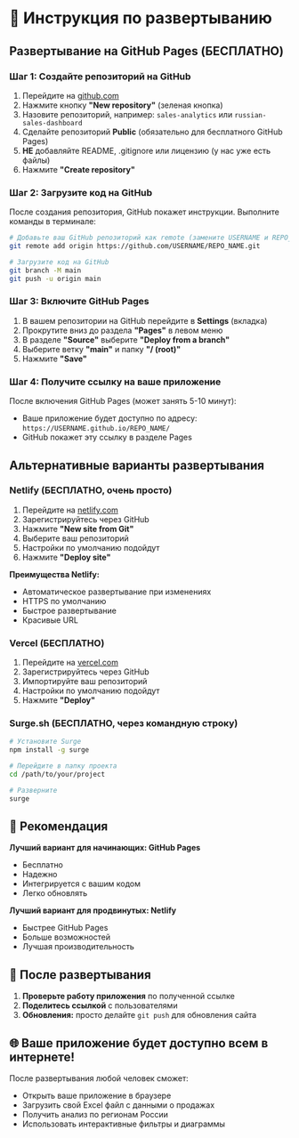 # 🚀 Инструкция по развертыванию

## Развертывание на GitHub Pages (БЕСПЛАТНО)

### Шаг 1: Создайте репозиторий на GitHub

1. Перейдите на [github.com](https://github.com)
2. Нажмите кнопку **"New repository"** (зеленая кнопка)
3. Назовите репозиторий, например: `sales-analytics` или `russian-sales-dashboard`
4. Сделайте репозиторий **Public** (обязательно для бесплатного GitHub Pages)
5. **НЕ** добавляйте README, .gitignore или лицензию (у нас уже есть файлы)
6. Нажмите **"Create repository"**

### Шаг 2: Загрузите код на GitHub

После создания репозитория, GitHub покажет инструкции. Выполните команды в терминале:

```bash
# Добавьте ваш GitHub репозиторий как remote (замените USERNAME и REPO_NAME)
git remote add origin https://github.com/USERNAME/REPO_NAME.git

# Загрузите код на GitHub
git branch -M main
git push -u origin main
```

### Шаг 3: Включите GitHub Pages

1. В вашем репозитории на GitHub перейдите в **Settings** (вкладка)
2. Прокрутите вниз до раздела **"Pages"** в левом меню
3. В разделе **"Source"** выберите **"Deploy from a branch"**
4. Выберите ветку **"main"** и папку **"/ (root)"**
5. Нажмите **"Save"**

### Шаг 4: Получите ссылку на ваше приложение

После включения GitHub Pages (может занять 5-10 минут):
- Ваше приложение будет доступно по адресу: `https://USERNAME.github.io/REPO_NAME/`
- GitHub покажет эту ссылку в разделе Pages

## Альтернативные варианты развертывания

### Netlify (БЕСПЛАТНО, очень просто)

1. Перейдите на [netlify.com](https://netlify.com)
2. Зарегистрируйтесь через GitHub
3. Нажмите **"New site from Git"**
4. Выберите ваш репозиторий
5. Настройки по умолчанию подойдут
6. Нажмите **"Deploy site"**

**Преимущества Netlify:**
- Автоматическое развертывание при изменениях
- HTTPS по умолчанию
- Быстрое развертывание
- Красивые URL

### Vercel (БЕСПЛАТНО)

1. Перейдите на [vercel.com](https://vercel.com)
2. Зарегистрируйтесь через GitHub
3. Импортируйте ваш репозиторий
4. Настройки по умолчанию подойдут
5. Нажмите **"Deploy"**

### Surge.sh (БЕСПЛАТНО, через командную строку)

```bash
# Установите Surge
npm install -g surge

# Перейдите в папку проекта
cd /path/to/your/project

# Разверните
surge
```

## 🎯 Рекомендация

**Лучший вариант для начинающих: GitHub Pages**
- Бесплатно
- Надежно
- Интегрируется с вашим кодом
- Легко обновлять

**Лучший вариант для продвинутых: Netlify**
- Быстрее GitHub Pages
- Больше возможностей
- Лучшая производительность

## 🔧 После развертывания

1. **Проверьте работу приложения** по полученной ссылке
2. **Поделитесь ссылкой** с пользователями
3. **Обновления:** просто делайте `git push` для обновления сайта

## 🌐 Ваше приложение будет доступно всем в интернете!

После развертывания любой человек сможет:
- Открыть ваше приложение в браузере
- Загрузить свой Excel файл с данными о продажах
- Получить анализ по регионам России
- Использовать интерактивные фильтры и диаграммы